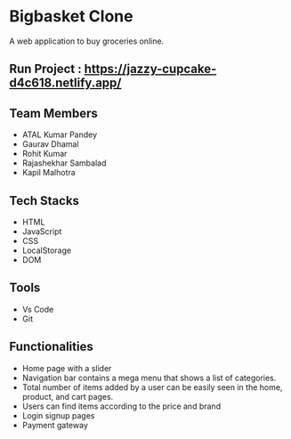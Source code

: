 # Bigbasket Clone

A web application to buy groceries online.

## Run Project : https://jazzy-cupcake-d4c618.netlify.app/


## Team Members

 - ATAL Kumar Pandey
 - Gaurav Dhamal
 - Rohit Kumar
 - Rajashekhar Sambalad
- Kapil Malhotra	
 
 ## Tech Stacks

 - HTML
 - JavaScript
 - CSS
 - LocalStorage
 - DOM


## Tools

 - Vs Code
 - Git


## Functionalities
- Home page with a slider
- Navigation bar contains a mega menu that shows a list of
categories.
- Total number of items added by a user can be easily seen in
the home, product, and cart pages.
- Users can find items according to the price and brand 
- Login signup  pages
- Payment gateway

